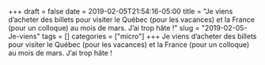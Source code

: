 +++draft = falsedate = 2019-02-05T21:54:16-05:00title = "Je viens d’acheter des billets pour visiter le Québec (pour les vacances) et la France (pour un colloque) au mois de mars. J’ai trop hâte !"slug = "2019-02-05-Je-viens"tags = []categories = ["micro"]+++Je viens d’acheter des billets pour visiter le Québec (pour les vacances) et la France (pour un colloque) au mois de mars. J’ai trop hâte !